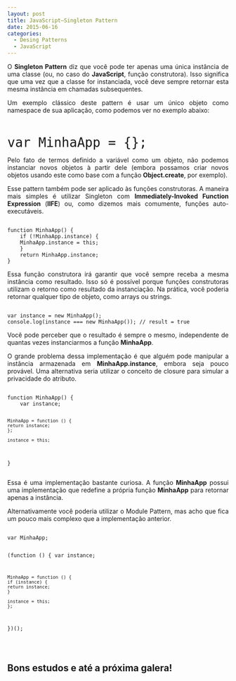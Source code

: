 ```yaml
---
layout: post
title: JavaScript–Singleton Pattern
date: 2015-06-16
categories:
  - Desing Patterns
  - JavaScript
---
```

<p align="justify">O <strong>Singleton Pattern</strong> diz que você pode ter apenas uma única instância de uma classe (ou, no caso do <strong>JavaScript</strong>, função construtora). Isso significa que uma vez que a classe for instanciada, você deve sempre retornar esta mesma instância em chamadas subsequentes.</p>
<p align="justify">Um exemplo clássico deste pattern é usar um único objeto como namespace de sua aplicação, como podemos ver no exemplo abaixo:</p>
<pre><code class="javascript" style="font-size: 22pt !important;">
var MinhaApp = {};
</code></pre>
<p align="justify">Pelo fato de termos definido a variável como um objeto, não podemos instanciar novos objetos à partir dele (embora possamos criar novos objetos usando este como base com a função <strong>Object.create</strong>, por exemplo). </p>
<p align="justify">Esse pattern também pode ser aplicado às funções construtoras. A maneira mais simples é utilizar Singleton com <strong>Immediately-Invoked Function Expression</strong> (<strong>IIFE</strong>) ou, como dizemos mais comumente, funções auto-executáveis. </p>
<pre><code class="javascript">
function MinhaApp() {
    if (!MinhaApp.instance) {
    MinhaApp.instance = this;
    }
    return MinhaApp.instance;
}
</code></pre>

<p align="justify">Essa função construtora irá garantir que você sempre receba a mesma instância como resultado. Isso só é possível porque funções construtoras utilizam o retorno como resultado da instanciação. Na prática, você poderia retornar qualquer tipo de objeto, como arrays ou strings. </p>
<pre><code class="javascript">
var instance = new MinhaApp();
console.log(instance === new MinhaApp()); // result = true
</code></pre>
<p align="justify">Você pode perceber que o resultado é sempre o mesmo, independente de quantas vezes instanciarmos a função <strong>MinhaApp</strong>. </p>
<p align="justify">O grande problema dessa implementação é que alguém pode manipular a instância armazenada em <strong>MinhaApp.instance</strong>, embora seja pouco provável. Uma alternativa seria utilizar o conceito de closure para simular a privacidade do atributo. </p>
<pre><code class="javascript">
function MinhaApp() {
    var instance;

    MinhaApp = function () {
    return instance;
    };

    instance = this;
}
</code></pre>
<p><p align="justify">Essa é uma implementação bastante curiosa. A função <strong>MinhaApp</strong> possui uma implementação que redefine a própria função <strong>MinhaApp</strong> para retornar apenas a instância. </p>
<p align="justify">Alternativamente você poderia utilizar o Module Pattern, mas acho que fica um pouco mais complexo que a implementação anterior. </p>
<pre><code class="javascript">
var MinhaApp;

(function () {
    var instance;

    MinhaApp = function () {
    if (instance) {
    return instance;
    }

    instance = this;
    };
})();

</code></pre>

<h2>Bons estudos e até a próxima galera!</h2>
